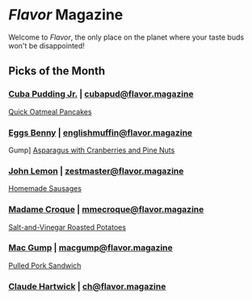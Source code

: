 # _Flavor_ Magazine

Welcome to _Flavor_, the only place on the planet where your taste buds won't be disappointed!

## Picks of the Month

### [Cuba Pudding Jr.](writer/cuba-pudding-jr.md) | cubapud@flavor.magazine

[Quick Oatmeal Pancakes](recipe/feb/quick-oatmeal-pancakes.md)

### [Eggs Benny](writer/eggs-benny.md) | englishmuffin@flavor.magazine
 Gump]
[Asparagus with Cranberries and Pine Nuts](recipe/feb/asparagus-with-cranberries-and-pine-nuts.md)

### [John Lemon](writer/john-lemon.md) | zestmaster@flavor.magazine

[Homemade Sausages](recipe/jan/homemade-sausages.md)

### [Madame Croque](writer/madame-croque.md) | mmecroque@flavor.magazine

[Salt-and-Vinegar Roasted Potatoes](recipe/feb/salt-and-vinegar-roasted-potatoes.md)

### [Mac Gump](writer/mac-gump.md) | macgump@flavor.magazine

[Pulled Pork Sandwich](recipe/mar/roast-pork-sandwiches.md)

### [Claude Hartwick](writer/claude-hartwick.md) | ch@flavor.magazine
